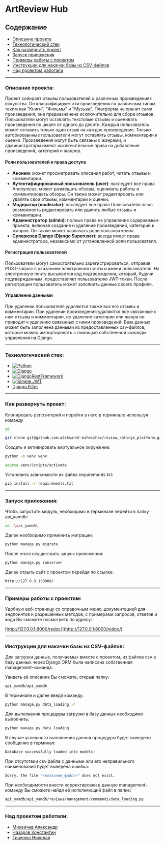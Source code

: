 # ArtReview Hub

## Содержание

- [Описание проекта](#Описание-проекта)
- [Технологический стек](#Технологический-стек)
- [Как развернуть проект](#как-развернуть-проект)
- [Запуск приложения](#запуск-приложения)
- [Примеры работы с проектом](#Примеры-работы-с-проектом)
- [Инструкции для накачки базы из CSV-файлов](#Инструкции-для-накачки-базы-из-CSV-файлов)
- [Над проектом работали](#Над-проектом-работали)

---

### Описание проекта:

Проект собирает отзывы пользователей о различных произведениях искусства. Он
классифицирует эти произведения по различным типам, таким как "Книги", "Фильмы"
и "Музыка". Платформа не хранит сами произведения, она предназначена
исключительно для сбора отзывов. Пользователи могут оставлять текстовые отзывы
и оценивать произведения по шкале от одного до десяти. Каждый пользователь
может оставить только один отзыв на каждое произведение. Только авторизованные
пользователи могут оставлять отзывы, комментарии и оценки. Произведения могут
быть связаны с жанрами, и администраторы имеют исключительные права на
добавление произведений, категорий и жанров.

#### Роли пользователей и права доступа

- **Аноним**: может просматривать описания работ, читать отзывы и комментарии.
- **Аутентифицированный пользователь (user)**: наследует все права Anonymous,
  может размещать обзоры, оценивать работы и комментировать обзоры. Он также
  может редактировать или удалять свои отзывы, комментарии и оценки.
- **Модератор (moderator)**: наследует все права Пользователя плюс возможность
  редактировать или удалять любые отзывы и комментарии.
- **Администратор (admin)**: полные права на управление содержимым проекта,
  включая создание и удаление произведений, категорий и жанров. Он также может
  назначать роли пользователям.
- **Суперюзер Django (Django Superuser)**: всегда имеет права
  администратора, независимо от установленной роли пользователя.

#### Регистрация пользователей

Пользователи могут самостоятельно зарегистрироваться, отправив POST-запрос с
указанием электронной почты и имени пользователя. На электронную почту
высылается код подтверждения, который, будучи подтвержденным, предоставляет
пользователю JWT-токен. После регистрации пользователь может заполнить данные
своего профиля.

#### Управление данными

При удалении пользователя удаляются также все его отзывы и комментарии. При
удалении произведения удаляются все связанные с ним отзывы и комментарии, но
удаление категории или жанра не приводит к удалению связанных с ними
произведений. База данных может быть заполнена данными из предоставленных
csv-файлов, которые можно импортировать с помощью собственной команды 
управления на Django.

---

### Технологический стек:

- [![Python](https://img.shields.io/badge/python-3670A0?style=for-the-badge&logo=python&logoColor=ffdd54)](https://www.python.org/)
- [![Django](https://img.shields.io/badge/django-%23092E20.svg?style=for-the-badge&logo=django&logoColor=white)](https://www.djangoproject.com/)
- [![DjangoRestFramework](https://img.shields.io/badge/DJANGO-REST-ff1709?style=for-the-badge&logo=django&logoColor=white&color=ff1709&labelColor=gray)](https://www.django-rest-framework.org/)
- [![Simple JWT](https://img.shields.io/badge/JWT-black?style=for-the-badge&logo=JSON%20web%20tokens)](https://django-rest-framework-simplejwt.readthedocs.io/en/latest/)
- [Django Filter](https://django-filter.readthedocs.io/en/main/)

---

### Как развернуть проект:

Клонировать репозиторий и перейти в него в терминале используя команду

```bash
cd
```

```bash
git clone git@github.com:aleksandr-miheichev/review_ratings_platform.git
```

Создать и активировать виртуальное окружение:

```bash
python -m venv venv
```

```bash
source venv/Scripts/activate
```

Установить зависимости из файла requirements.txt:

```bash
pip install -r requirements.txt
```

---

### Запуск приложения:

Чтобы запустить модуль, необходимо в терминале перейти в папку api_yamdb:

```bash
cd .\api_yamdb\
```

Далее необходимо применить миграции:

```bash
python manage.py migrate
```

После этого осуществить запуск приложения:

```bash
python manage.py runserver
```

Далее отрыть сайт с проектом перейдя по ссылке:

```bash
http://127.0.0.1:8000/
```

---

### Примеры работы с проектом:

Удобную веб-страницу со справочным меню, документацией для эндпоинтов и
разрешённых методов, с примерами запросов, ответов и кода Вы сможете посмотреть
по адресу:

[http://127.0.0.1:8000/redoc/](http://127.0.0.1:8000/redoc/)

---

### Инструкции для накачки базы из CSV-файлов:

Для загрузки данных, получаемых вместе с проектом, из файлов csv в базу данных
через Django ORM была написана собственная management-команда.

Увидеть её описание Вы сможете, открыв папку:

```bash
api_yamdb/api_yamdb
```

В терминале и далее введя команду:

```bash
python manage.py data_loading -h
```

Для выполнения процедуры загрузки в базу данных необходимо выполнить:

```bash
python manage.py data_loading
```

В случае успешного выполнения данной процедуры будет выведено сообщение в
терминал:

```bash
Database successfully loaded into models!
```

При отсутствии csv файла с данными или его неправильного наименования будет
выведена ошибка:

```bash
Sorry, the file "<название_файла>" does not exist.
```

При необходимости внести корректировки в данную management-команду Вы сможете
найдя её исполняющий файл в папке:

```bash
api_yamdb/api_yamdb/reviews/management/commands/data_loading.py
```

---

### Над проектом работали:

- [Михеичев Александр](https://github.com/aleksandr-miheichev)
- [Назаров Константин](https://github.com/K1N88)
- [Тищенко Николай](https://github.com/NikolayTishenko)
